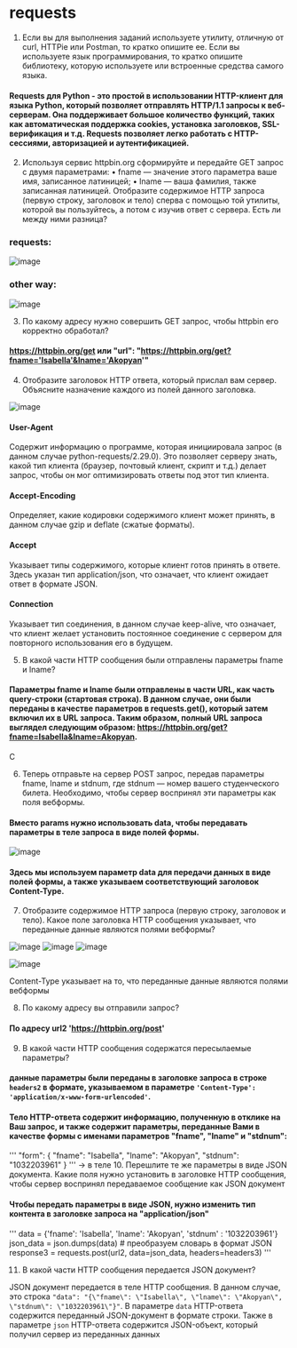 # requests
1. Если вы для выполнения заданий используете утилиту, отличную от curl, HTTPie или Postman, то кратко опишите ее. Если вы используете язык программирования, то кратко опишите библиотеку, которую используете или встроенные средства самого языка. 

#### Requests для Python - это простой в использовании HTTP-клиент для языка Python, который позволяет отправлять HTTP/1.1 запросы к веб-серверам. Она поддерживает большое количество функций, таких как автоматическая поддержка cookies, установка заголовков, SSL-верификация и т.д. Requests позволяет легко работать с HTTP-сессиями, авторизацией и аутентификацией.

2. Используя сервис httpbin.org сформируйте и передайте GET запрос с двумя параметрами:
• fname — значение этого параметра ваше имя, записанное латиницей;
• lname — ваша фамилия, также записанная латиницей.
Отобразите содержимое HTTP запроса (первую строку, заголовок и тело) сперва с помощью
той утилиты, которой вы пользуйтесь, а потом с изучив ответ с сервера. Есть ли между ними
разница?

### requests:

![image](https://user-images.githubusercontent.com/82978703/234848080-9d376827-1a1a-4126-82f4-146f6dcb6356.png)

### other way:

![image](https://user-images.githubusercontent.com/82978703/234842081-a1b7d2f1-5be4-4db6-a114-fd5198ada82d.png)

3. По какому адресу нужно совершить GET запрос, чтобы httpbin его корректно обработал?
#### https://httpbin.org/get или  "url": "https://httpbin.org/get?fname='Isabella'&lname='Akopyan'"

4. Отобразите заголовок HTTP ответа, который прислал вам сервер. Объясните назначение каждого из полей данного заголовка.

![image](https://user-images.githubusercontent.com/82978703/234848137-e3067ff7-bcda-470d-8059-c8e80d8ba638.png)

#### User-Agent
Содержит информацию о программе, которая инициировала запрос (в данном случае python-requests/2.29.0). Это позволяет серверу знать, какой тип клиента (браузер, почтовый клиент, скрипт и т.д.) делает запрос, чтобы он мог оптимизировать ответы под этот тип клиента.
#### Accept-Encoding
Определяет, какие кодировки содержимого клиент может принять, в данном случае gzip и deflate (сжатые форматы).
#### Accept
Указывает типы содержимого, которые клиент готов принять в ответе. Здесь указан тип application/json, что означает, что клиент ожидает ответ в формате JSON.
#### Connection
Указывает тип соединения, в данном случае keep-alive, что означает, что клиент желает установить постоянное соединение с сервером для повторного использования его в будущем.

5. В какой части HTTP сообщения были отправлены параметры fname и lname?

#### Параметры fname и lname были отправлены в части URL, как часть query-строки (стартовая строка). В данном случае, они были переданы в качестве параметров в requests.get(), который затем включил их в URL запроса. Таким образом, полный URL запроса выглядел следующим образом: https://httpbin.org/get?fname=Isabella&lname=Akopyan.
С

6. Теперь отправьте на сервер POST запрос, передав параметры fname, lname и stdnum, где
stdnum — номер вашего студенческого билета. Необходимо, чтобы сервер воспринял эти параметры как поля вебформы.

#### Вместо params нужно использовать data, чтобы передавать параметры в теле запроса в виде полей формы.

![image](https://user-images.githubusercontent.com/82978703/234853756-795334dd-0b41-4699-b50c-3deac0992ed2.png)

#### Здесь мы используем параметр data для передачи данных в виде полей формы, а также указываем соответствующий заголовок Content-Type.

7. Отобразите содержимое HTTP запроса (первую строку, заголовок и тело). Какое поле заголовка HTTP сообщения указывает, что переданные данные являются полями вебформы?

![image](https://user-images.githubusercontent.com/82978703/234867780-1be0d0b9-83cf-4b68-918b-555848383523.png)
![image](https://user-images.githubusercontent.com/82978703/234867890-a8f1775d-2ecb-4a59-b4bb-70b76940518a.png)
![image](https://user-images.githubusercontent.com/82978703/234867950-ed2292fc-4ff8-451a-9d08-f478a6d17ba5.png)

![image](https://user-images.githubusercontent.com/82978703/234868031-9f6a518c-1363-4628-8a59-eeec78970ccc.png)

Content-Type указывает на то, что переданные данные являются полями вебформы

8. По какому адресу вы отправили запрос?

#### По адресу url2 'https://httpbin.org/post'

9. В какой части HTTP сообщения содержатся пересылаемые параметры?

#### данные параметры были переданы в заголовке запроса в строке `headers2` в формате, указываемом в параметре `'Content-Type': 'application/x-www-form-urlencoded'`.

#### Тело HTTP-ответа содержит информацию, полученную в отклике на Ваш запрос, и также содержит параметры, переданные Вами в качестве формы с именами параметров "fname", "lname" и "stdnum": 

'''
"form": {
    "fname": "Isabella", 
    "lname": "Akopyan", 
    "stdnum": "1032203961"
  }
'''
  -> в теле
10. Перешлите те же параметры в виде JSON документа. Какие поля нужно установить в заголовке HTTP сообщения, чтобы сервер воспринял передаваемое сообщение как JSON документ

#### Чтобы передать параметры в виде JSON, нужно изменить тип контента в заголовке запроса на "application/json"

'''
data = {'fname': 'Isabella', 'lname': 'Akopyan', 'stdnum' : '1032203961'}
json_data = json.dumps(data) # преобразуем словарь в формат JSON
response3 = requests.post(url2, data=json_data, headers=headers3)
'''

11. В какой части HTTP сообщения передается JSON документ?

JSON документ передается в теле HTTP сообщения. В данном случае, это строка `"data": "{\"fname\": \"Isabella\", \"lname\": \"Akopyan\", \"stdnum\": \"1032203961\"}"`. В параметре `data` HTTP-ответа содержится переданный JSON-документ в формате строки. Также в параметре `json` HTTP-ответа содержится JSON-объект, который получил сервер из переданных данных
